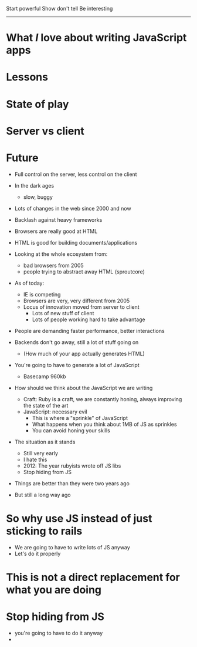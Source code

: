 Start powerful
Show don't tell
Be interesting


---

# What _I_ love about writing JavaScript apps

# Lessons

# State of play

# Server vs client

# Future


- Full control on the server, less control on the client
- In the dark ages
  - slow, buggy

- Lots of changes in the web since 2000 and now

- Backlash against heavy frameworks
- Browsers are really good at HTML
- HTML is good for building documents/applications

- Looking at the whole ecosystem from:
  - bad browsers from 2005
  - people trying to abstract away HTML (sproutcore)

- As of today:
  - IE is competing
  - Browsers are very, very different from 2005
  - Locus of innovation moved from server to client
    - Lots of new stuff of client
    - Lots of people working hard to take advantage

- People are demanding faster performance, better interactions
- Backends don't go away, still a lot of stuff going on
  - (How much of your app actually generates HTML)
- You're going to have to generate a lot of JavaScript
  - Basecamp 960kb

- How should we think about the JavaScript we are writing
  - Craft: Ruby is a craft, we are constantly honing, always improving the state of the art
  - JavaScript: necessary evil
    - This is where a "sprinkle" of JavaScript
    - What happens when you think about 1MB of JS as sprinkles
    - You can avoid honing your skills
  
- The situation as it stands
  - Still very early
  - I hate this
  - 2012: The year rubyists wrote off JS libs
  - Stop hiding from JS

- Things are better than they were two years ago
- But still a long way ago

# So why use JS instead of just sticking to rails

- We are going to have to write lots of JS anyway
- Let's do it properly

# This is not a direct replacement for what you are doing


# Stop hiding from JS
- you're going to have to do it anyway
- 
